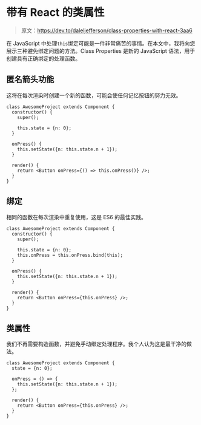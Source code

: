 # 带有 React 的类属性

> 原文：<https://dev.to/daleljefferson/class-properties-with-react-3aa6>

在 JavaScript 中处理`this`绑定可能是一件非常痛苦的事情。在本文中，我将向您展示三种避免绑定问题的方法。Class Properties 是新的 JavaScript 语法，用于创建具有正确绑定的处理函数。

## 匿名箭头功能

这将在每次渲染时创建一个新的函数，可能会使任何记忆按钮的努力无效。

```
class AwesomeProject extends Component {
  constructor() {
    super();

    this.state = {n: 0};
  }

  onPress() {
    this.setState({n: this.state.n + 1});
  }

  render() {
    return <Button onPress={() => this.onPress()} />;
  }
} 
```

## 绑定

相同的函数在每次渲染中重复使用，这是 ES6 的最佳实践。

```
class AwesomeProject extends Component {
  constructor() {
    super();

    this.state = {n: 0};
    this.onPress = this.onPress.bind(this);
  }

  onPress() {
    this.setState({n: this.state.n + 1});
  }

  render() {
    return <Button onPress={this.onPress} />;
  }
} 
```

## 类属性

我们不再需要构造函数，并避免手动绑定处理程序。我个人认为这是最干净的做法。

```
class AwesomeProject extends Component {
  state = {n: 0};

  onPress = () => {
    this.setState({n: this.state.n + 1});
  };

  render() {
    return <Button onPress={this.onPress} />;
  }
} 
```